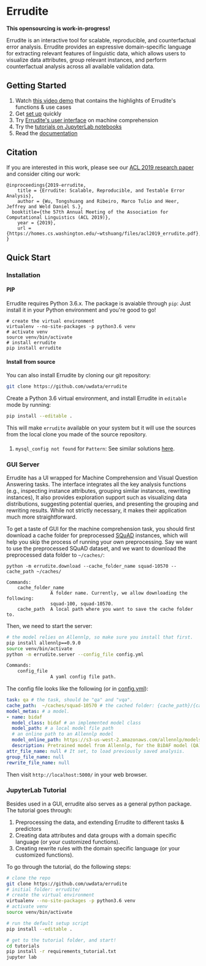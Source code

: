 # Errudite

**This opensourcing is work-in-progress!**

Errudite is an interactive tool for scalable, reproducible, and counterfactual error analysis. 
Errudite provides an expressive domain-specific language for extracting relevant features of
linguistic data, which allows users to visualize data attributes, group relevant instances,
and perform counterfactual analysis across all available validation data. 


## Getting Started

1. Watch [this video demo](https://youtu.be/Dil5i0AYyu8) that contains the highlights of Errudite's functions & use cases 
2. Get [set up](#installation) quickly
3. Try [Errudite's user interface](#gui-server) on machine comprehension
4. Try the [tutorials on JupyterLab notebooks](#jupyterLab-tutorial)
5. Read the [documentation](https://errudite.readthedocs.io/en/latest/)

## Citation
If you are interested in this work, please see our 
[ACL 2019 research paper](https://homes.cs.washington.edu/~wtshuang/files/acl2019_errudite.pdf)
and consider citing our work:
```
@inproceedings{2019-errudite,
    title = {Errudite: Scalable, Reproducible, and Testable Error Analysis},
    author = {Wu, Tongshuang and Ribeiro, Marco Tulio and Heer, Jeffrey and Weld Daniel S.},
  booktitle={the 57th Annual Meeting of the Association for Computational Linguistics (ACL 2019)},
    year = {2019},
    url = {https://homes.cs.washington.edu/~wtshuang/files/acl2019_errudite.pdf},
}
```

## Quick Start

### Installation

#### PIP
Errudite requires Python 3.6.x. The package is avaiable through `pip`: 
Just install it in your Python environment and you're good to go!

```SH
# create the virtual environment
virtualenv --no-site-packages -p python3.6 venv
# activate venv
source venv/bin/activate
# install errudite
pip install errudite
```

#### Install from source

You can also install Errudite by cloning our git repository:

```sh
git clone https://github.com/uwdata/errudite
```

Create a Python 3.6 virtual environment, and install Errudite in `editable` mode by running:

```sh
pip install --editable .
```

This will make `errudite` available on your system but it will use the sources from the local clone
you made of the source repository.

#### 
1. `mysql_config not found` for `Pattern`: See similar solutions [here](https://github.com/PyMySQL/mysqlclient-python#prerequisites).


### GUI Server

Errudite has a UI wrapped for Machine Comprehension and Visual Question Answering tasks.
The interface integrates all the key analysis functions (e.g., inspecting instance attributes,
grouping similar instances, rewriting instances), It also provides exploration 
support such as visualizing data distributions, suggesting potential queries, and presenting the 
grouping and rewriting results. While not strictly necessary, it makes their application much 
more straightforward.

To get a taste of GUI for the machine comprehension task, you should first download a cache folder 
for preprocessed [SQuAD](https://rajpurkar.github.io/SQuAD-explorer/) instances, which will help you
skip the process of running your own preprocessing. Say we want to use the preprocessed SQuAD dataset,
and we want to download the preprocessed data folder to `~/caches/`:

```
python -m errudite.download --cache_folder_name squad-10570 --cache_path ~/caches/

Commands:
    cache_folder_name
                A folder name. Currently, we allow downloading the following:
                squad-100, squad-10570.
    cache_path  A local path where you want to save the cache folder to.
```

Then, we need to start the server: 

```sh
# the model relies on Allennlp, so make sure you install that first.
pip install allennlp==0.9.0
source venv/bin/activate
python -m errudite.server --config_file config.yml

Commands:
    config_file
                A yaml config file path.
```
The config file looks like the following (or in [config.yml](config.yml)):

```yml
task: qa # the task, should be "qa" and "vqa".
cache_path:  ~/caches/squad-10570 # the cached folder: {cache_path}/{cache_folder_name}/
model_metas: # a model.
- name: bidaf
  model_class: bidaf # an implemented model class
  model_path: # a local model file path
  # an online path to an Allennlp model
  model_online_path: https://s3-us-west-2.amazonaws.com/allennlp/models/bidaf-model-2017.09.15-charpad.tar.gz
  description: Pretrained model from Allennlp, for the BiDAF model (QA)
attr_file_name: null # It set, to load previously saved analysis.
group_file_name: null
rewrite_file_name: null
```

Then visit `http://localhost:5000/` in your web browser.


### JupyterLab Tutorial

Besides used in a GUI, errudite also serves as a general python package. The tutorial goes
through:
1. Preprocessing the data, and extending Errudite to different tasks & predictors
2. Creating data attributes and data groups with a domain specific language (or your customized functions).
3. Creating rewrite rules with the domain specific language (or your customized functions).

To go through the tutorial, do the following steps:

```sh
# clone the repo
git clone https://github.com/uwdata/errudite
# initial folder: errudite/
# create the virtual environment
virtualenv --no-site-packages -p python3.6 venv
# activate venv
source venv/bin/activate

# run the default setup script
pip install --editable .

# get to the tutorial folder, and start!
cd tutorials
pip install -r requirements_tutorial.txt
jupyter lab
```

